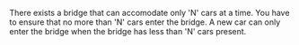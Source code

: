 There exists a bridge that can accomodate only 'N' cars at a time.
You have to ensure that no more than 'N' cars enter the bridge.
A new car can only enter the bridge when the bridge has less than 'N' cars present.